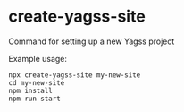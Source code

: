 # create-yagss-site
Command for setting up a new Yagss project

Example usage:

```
npx create-yagss-site my-new-site
cd my-new-site
npm install
npm run start
```
